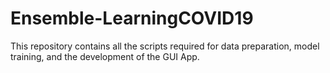# Ensemble-LearningCOVID19
This repository contains all the scripts required for data preparation, model training, and the development of the GUI App.

